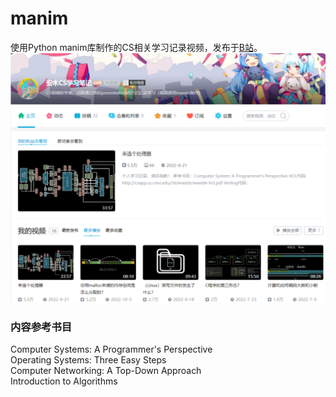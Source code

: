# manim
使用Python manim库制作的CS相关学习记录视频，发布于[B站](https://space.bilibili.com/314399005)。</br>
<img src="https://github.com/amwayy/manim/blob/main/images/readme_bilibili.png" width="700px">
<h3> 内容参考书目 </h3>
Computer Systems: A Programmer's Perspective</br>
Operating Systems: Three Easy Steps </br>
Computer Networking: A Top-Down Approach</br>
Introduction to Algorithms
